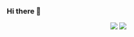 ### Hi there 👋

<!--

Here are some ideas to get you started:

- 🔭 I’m currently working on ...
- 🌱 I’m currently learning ...
- 👯 I’m looking to collaborate on ...
- 🤔 I’m looking for help with ...
- 💬 Ask me about ...
- 📫 How to reach me: ...
- 😄 Pronouns: ...
- ⚡ Fun fact: ...
-->


<p align = "center">
  <img src = "https://github-readme-stats-6nxv3ye5u-sedimentaryrockstar.vercel.app/api?username=SediRockStar&theme=tokyonight&line_height=20&count_private=true&hide_rank=false&show_icons=true">
  <img src = "https://github-readme-stats-6nxv3ye5u-sedimentaryrockstar.vercel.app/api/top-langs/?username=SediRockStar&layout=compact&theme=tokyonight">
</p>
